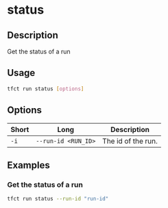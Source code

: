# status

## Description

Get the status of a run

## Usage

```bash
tfct run status [options]
```

## Options

| Short | Long                | Description        |
| ----- | ------------------- | ------------------ |
| `-i`  | `--run-id <RUN_ID>` | The id of the run. |

## Examples

### Get the status of a run

```bash
tfct run status --run-id "run-id"
```
